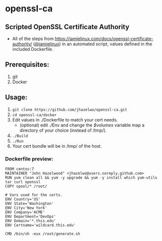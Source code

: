 # openssl-ca
## Scripted OpenSSL Certificate Authority

* All of the steps from
https://jamielinux.com/docs/openssl-certificate-authority/
\([@jamielinux](https://github.com/jamielinux)\)
in an automated script, values defined in the included Dockerfile.


## Prerequisites:
1. git
2. Docker


## Usage:
1. `git clone https://github.com/jhazelwo/openssl-ca.git`
2. `cd openssl-ca/docker`
3. Edit values in ./Dockerfile to match your cert needs.
    * (optional) edit ./Env and change the _$volumes_ variable map a directory of your choice (instead of /tmp/).
4. `./Build`
5. `./Run`
6. Your cert bundle will be in /tmp/ of the host.

### Dockerfile preview:
```
FROM centos:7
MAINTAINER "John Hazelwood" <jhazelwo@users.noreply.github.com>
RUN yum clean all && yum -y upgrade && yum -y install which yum-utils tar curl openssl
COPY spool/* /root/

# Vars used for the certs.
ENV Country='US'
ENV State='Washington'
ENV City='New York'
ENV Company='ACME'
ENV Department='DevOps'
ENV Domain='*.this.edu'
ENV Certname='wildcard.this.edu'

CMD /bin/sh -eux /root/generate.sh
````
